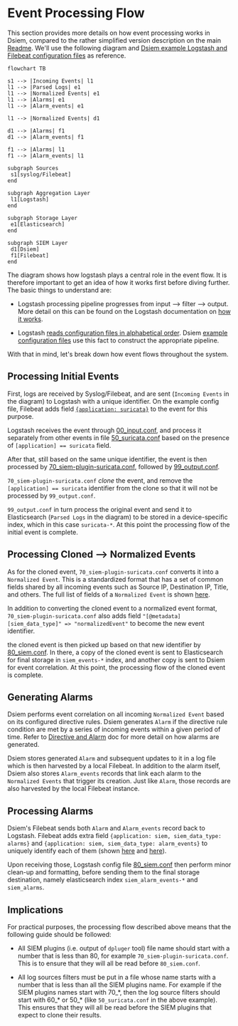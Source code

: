 # Event Processing Flow

This section provides more details on how event processing works in Dsiem, compared to the rather simplified version description on the main [Readme](https://github.com/defenxor/dsiem/#how-it-works). We'll use the following diagram and <a href="https://github.com/defenxor/dsiem-rs/tree/master/deployments/docker/conf/">Dsiem example Logstash and Filebeat configuration files</a> as reference.

```mermaid
flowchart TB

s1 --> |Incoming Events| l1
l1 --> |Parsed Logs| e1
l1 --> |Normalized Events| e1
l1 --> |Alarms| e1
l1 --> |Alarm_events| e1

l1 --> |Normalized Events| d1

d1 --> |Alarms| f1
d1 --> |Alarm_events| f1

f1 --> |Alarms| l1
f1 --> |Alarm_events| l1

subgraph Sources
 s1[syslog/Filebeat]
end

subgraph Aggregation Layer
 l1[Logstash]
end

subgraph Storage Layer
 e1[Elasticsearch]
end

subgraph SIEM Layer
 d1[Dsiem]
 f1[Filebeat]
end

```

The diagram shows how logstash plays a central role in the event flow. It is therefore important to get an idea of how it works first before diving further. The basic things to understand are:

  * Logstash processing pipeline progresses from input ⟶ filter ⟶ output. More detail on this can be found on the Logstash documentation on <a href="https://www.elastic.co/guide/en/logstash/current/pipeline.html">how it works</a>.

  * Logstash <a href="https://discuss.elastic.co/t/logstash-priority-order-when-using-multiple-config-files/80507">reads configuration files in alphabetical order</a>. Dsiem <a href="https://github.com/defenxor/dsiem-rs/tree/master/deployments/docker/conf/logstash/conf.d">example configuration files</a> use this fact to construct the appropriate pipeline.

With that in mind, let's break down how event flows throughout the system.

## Processing Initial Events

First, logs are received by Syslog/Filebeat, and are sent (`Incoming Events` in the diagram) to Logstash with a unique identifier. On the example config file, Filebeat adds field <a href="https://github.com/defenxor/dsiem-rs/blob/b37687612f0afacb6e86c41356931d7aed3d88e5/deployments/docker/conf/filebeat/filebeat.yml#L33">`{application: suricata}`</a> to the event for this purpose.


Logstash receives the event through <a href="https://github.com/defenxor/dsiem-rs/blob/master/deployments/docker/conf/logstash/conf.d/00_input.conf">00_input.conf</a>, and process it separately from other events in file <a href="https://github.com/defenxor/dsiem-rs/blob/master/deployments/docker/conf/logstash/conf.d/50_suricata.conf"> 50_suricata.conf</a> based on the presence of `[application] == suricata` field.

After that, still based on the same unique identifier, the event is then processed by <a href="https://github.com/defenxor/dsiem-rs/blob/master/deployments/docker/conf/logstash/conf.d/70_siem-plugin-suricata.conf">70_siem-plugin-suricata.conf</a>, followed by <a href="https://github.com/defenxor/dsiem-rs/blob/master/deployments/docker/conf/logstash/conf.d/99_output.conf">99_output.conf</a>.

`70_siem-plugin-suricata.conf` *clone* the event, and remove the `[application] == suricata` identifier from the clone so that it will not be processed by `99_output.conf`.

`99_output.conf` in turn process the original event and send it to Elasticsearch (`Parsed Logs` in the diagram) to be stored in a device-specific index, which in this case `suricata-*`. At this point the processing flow of the initial event is complete.

## Processing Cloned ⟶ Normalized Events

As for the cloned event, `70_siem-plugin-suricata.conf` converts it into a `Normalized Event`. This is a standardized format that has a set of common fields shared by all incoming events such as Source IP, Destination IP, Title, and others. The full list of fields of a `Normalized Event` is shown [here](./dsiem_plugin.md#normalized-event).

In addition to converting the cloned event to a normalized event format, `70_siem-plugin-suricata.conf` also adds field `"[@metadata][siem_data_type]" => "normalizedEvent"` to become the new event identifier.

the cloned event is then picked up based on that new identifier by <a href="https://github.com/defenxor/dsiem-rs/blob/master/deployments/docker/conf/logstash/conf.d/80_siem.conf">80_siem.conf</a>. In there, a copy of the cloned event is sent to Elasticsearch for final storage in `siem_events-*` index, and another copy is sent to Dsiem for event correlation. At this point, the processing flow of the cloned event is complete.

## Generating Alarms

Dsiem performs event correlation on all incoming `Normalized Event` based on its configured directive rules. Dsiem generates `Alarm` if the directive rule condition are met by a series of incoming events within a given period of time. Refer to [Directive and Alarm](./directive_and_alarm.md) doc for more detail on how alarms are generated. 

Dsiem stores generated `Alarm` and subsequent updates to it in a log file which is then harvested by a local Filebeat. In addition to the alarm itself, Dsiem also stores `Alarm_events` records that link each alarm to the `Normalized Events` that trigger its creation. Just like `Alarm`, those records are also harvested by the local Filebeat instance.

## Processing Alarms

Dsiem's Filebeat sends both `Alarm` and `Alarm_events` record back to Logstash. Filebeat adds extra field `{application: siem, siem_data_type: alarms}` and `{application: siem, siem_data_type: alarm_events}` to uniquely identify each of them (shown <a href="https://github.com/defenxor/dsiem-rs/blob/b37687612f0afacb6e86c41356931d7aed3d88e5/deployments/docker/conf/filebeat/filebeat.yml#L6">here</a> and <a href="https://github.com/defenxor/dsiem-rs/blob/b37687612f0afacb6e86c41356931d7aed3d88e5/deployments/docker/conf/filebeat/filebeat.yml#L15">here</a>).

Upon receiving those, Logstash config file <a href="https://github.com/defenxor/dsiem-rs/blob/b37687612f0afacb6e86c41356931d7aed3d88e5/deployments/docker/conf/logstash/conf.d/80_siem.conf#L40">80_siem.conf</a> then perform minor clean-up and formatting, before sending them to the final storage destination, namely elasticsearch index `siem_alarm_events-*` and `siem_alarms`.

## Implications
For practical purposes, the processing flow described above means that the following guide should be followed:

* All SIEM plugins (i.e. output of `dpluger` tool) file name should start with a number that is less than 80, for example `70_siem-plugin-suricata.conf`. This is to ensure that they will all be read before `80_siem.conf`.

* All log sources filters must be put in a file whose name starts with a number that is less than all the SIEM plugins name. For example if the SIEM plugins names start with 70_\*, then the log source filters should start with 60_\* or 50_\* (like `50_suricata.conf` in the above example). This ensures that they will all be read before the SIEM plugins that expect to clone their results.
